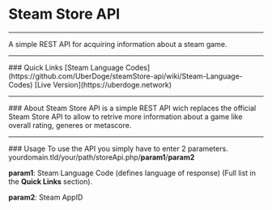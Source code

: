 # Steam Store API
<hr>
A simple REST API for acquiring information about a steam game.
<hr>
### Quick Links
[Steam Language Codes](https://github.com/UberDoge/steamStore-api/wiki/Steam-Language-Codes)                                   
[Live Version](https://uberdoge.network)
<hr>
### About
Steam Store API is a simple REST API wich replaces the official Steam Store API to allow to retrive more information about a game like overall rating, generes or metascore.
<hr>
### Usage
To use the API you simply have to enter 2 parameters.
yourdomain.tld/your/path/storeApi.php/<B>param1</B>/<B>param2</B>

<B>param1</B>: Steam Language Code (defines language of response) (Full list in the <B>Quick Links</B> section).

<B>param2</B>: Steam AppID
